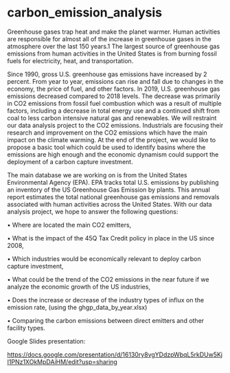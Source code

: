 # carbon_emission_analysis

Greenhouse gases trap heat and make the planet warmer. Human activities are responsible for almost all of the increase in greenhouse gases in the atmosphere over the last 150 years.1 The largest source of greenhouse gas emissions from human activities in the United States is from burning fossil fuels for electricity, heat, and transportation.

Since 1990, gross U.S. greenhouse gas emissions have increased by 2 percent. From year to year, emissions can rise and fall due to changes in the economy, the price of fuel, and other factors. In 2019, U.S. greenhouse gas emissions decreased compared to 2018 levels. The decrease was primarily in CO2 emissions from fossil fuel combustion which was a result of multiple factors, including a decrease in total energy use and a continued shift from coal to less carbon intensive natural gas and renewables.
We will restraint our data analysis project to the CO2 emissions. Industrials are focusing their research and improvement on the CO2 emissions which have the main impact on the climate warming. At the end of the project, we would like to propose a basic tool which could be used to identify basins where the emissions are high enough and the economic dynamism could support the deployment of a carbon capture investment.

The main database we are working on is from the United States Environmental Agency (EPA). EPA tracks total U.S. emissions by publishing an inventory of the US Greenhouse Gas Emission by plants. This annual report estimates the total national greenhouse gas emissions and removals associated with human activities across the United States.
With our data analysis project, we hope to answer the following questions:

•	Where are located the main CO2 emitters,

•	What is the impact of the 45Q Tax Credit policy in place in the US since 2008,

•	Which industries would be economically relevant to deploy carbon capture investment,

•	What could be the trend of the CO2 emissions in the near future if we analyze the economic growth of the US industries,

•	Does the increase or decrease of the industry types of influx on the emission rate,
    (using the ghgp_data_by_year.xlsx)
    
•	Comparing the carbon emissions between direct emitters and other facility types.

Google Slides presentation:

https://docs.google.com/presentation/d/16130ry8vgYDdzpWbqL5rkDUw5KjI1PNz1XOkMpDAiHM/edit?usp=sharing
